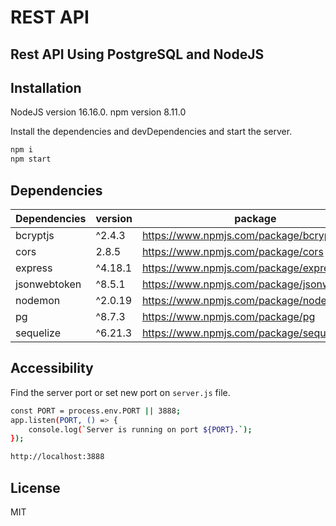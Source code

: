 # REST API 
## Rest API Using PostgreSQL and NodeJS
## Installation

NodeJS version 16.16.0.
npm version 8.11.0

Install the dependencies and devDependencies and start the server.

```sh
npm i
npm start
```

## Dependencies 

| Dependencies | version | package |
| ------ | ------ | ------ |
| bcryptjs | ^2.4.3 | https://www.npmjs.com/package/bcryptjs |
| cors | 2.8.5 | https://www.npmjs.com/package/cors |
| express | ^4.18.1 | https://www.npmjs.com/package/express |
| jsonwebtoken | ^8.5.1 | https://www.npmjs.com/package/jsonwebtoken |
| nodemon | ^2.0.19 | https://www.npmjs.com/package/nodemon |
| pg | ^8.7.3 | https://www.npmjs.com/package/pg |
| sequelize | ^6.21.3 | https://www.npmjs.com/package/sequelize |

## Accessibility

Find the server port or set new port on `server.js` file.
```sh
const PORT = process.env.PORT || 3888;
app.listen(PORT, () => {
    console.log(`Server is running on port ${PORT}.`);
});
```

```sh
http://localhost:3888
```



## License

MIT

